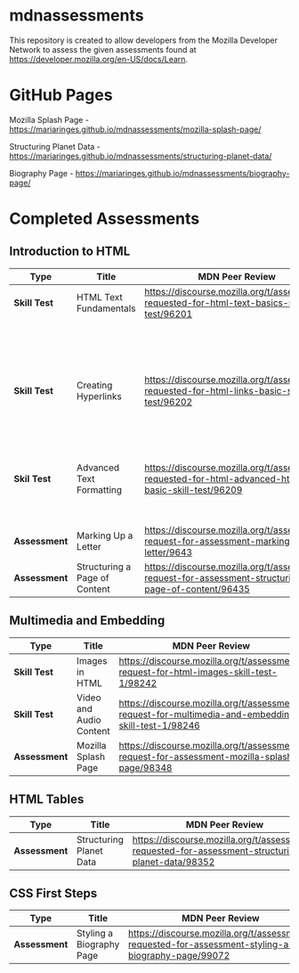 # mdnassessments

This repository is created to allow developers from the Mozilla Developer Network to assess the given assessments found at https://developer.mozilla.org/en-US/docs/Learn.

# GitHub Pages
Mozilla Splash Page - https://mariaringes.github.io/mdnassessments/mozilla-splash-page/

Structuring Planet Data - https://mariaringes.github.io/mdnassessments/structuring-planet-data/

Biography Page - https://mariaringes.github.io/mdnassessments/biography-page/

# Completed Assessments

## Introduction to HTML
| Type       	| Title                         	| MDN Peer Review                                                                                         	| Code                                                                  	|
|------------	|-------------------------------	|---------------------------------------------------------------------------------------------------------	|-----------------------------------------------------------------------	|
| **Skill Test** 	| HTML Text Fundamentals        	| https://discourse.mozilla.org/t/assessment-requested-for-html-text-basics-skill-test/96201              	| [Task 1](https://jsfiddle.net/maria_ringes/r3o7waxu/17/)                         	|
|            	|                               	|                                                                                                         	| [Task 2](https://jsfiddle.net/maria_ringes/8Ltrz9v6/12/)                       	|
|            	|                               	|                                                                                                         	| [Task 3](https://jsfiddle.net/maria_ringes/wksc54fg/8/)                         	|
| **Skill Test** 	| Creating Hyperlinks           	| https://discourse.mozilla.org/t/assessment-requested-for-html-links-basic-skill-test/96202              	| [Task 1](https://jsfiddle.net/maria_ringes/eus5ftaj/7/)                         	|
|            	|                               	|                                                                                                         	| [Task 2](https://jsfiddle.net/maria_ringes/gvm9Lur4/14/)                       	|
|            	|                               	|                                                                                                         	| [Task 3](https://jsfiddle.net/maria_ringes/28dzg7hc/5/)                         	|
| **Skil Test**  	| Advanced Text Formatting      	| https://discourse.mozilla.org/t/assessment-requested-for-html-advanced-html-text-basic-skill-test/96209 	| [Task 1](https://jsfiddle.net/maria_ringes/80ftvh2y/4/)                         	|
|            	|                               	|                                                                                                         	| [Task 2](https://jsfiddle.net/maria_ringes/9xrjg07L/5/)                         	|
| **Assessment** 	| Marking Up a Letter            	| https://discourse.mozilla.org/t/assessment-request-for-assessment-marking-up-a-letter/9643              	| [Task 1](https://jsfiddle.net/maria_ringes/s70uwxyv/90/)     
| **Assessment** 	| Structuring a Page of Content 	| https://discourse.mozilla.org/t/assessment-request-for-assessment-structuring-a-page-of-content/96435   	| [Task 1](https://jsfiddle.net/maria_ringes/zk4v2q5n/13/)                        	|

## Multimedia and Embedding
| Type       	| Title                         	| MDN Peer Review                                                                                         	| Code                                                                  	|
|------------	|-------------------------------	|---------------------------------------------------------------------------------------------------------	|-----------------------------------------------------------------------	|
| **Skill Test** 	| Images in HTML                	| https://discourse.mozilla.org/t/assessment-request-for-html-images-skill-test-1/98242                   	| [Task 1](https://jsfiddle.net/maria_ringes/quamw51v/12/)                        	|
| **Skill Test** 	| Video and Audio Content       	| https://discourse.mozilla.org/t/assessment-request-for-multimedia-and-embedding-skill-test-1/98246      	| [Task 1](https://jsfiddle.net/maria_ringes/5b2u1sjr/41/)                        	|
| **Assessment** 	| Mozilla Splash Page           	| https://discourse.mozilla.org/t/assessment-request-for-assessment-mozilla-splash-page/98348             	| [Task 1](https://mariaringes.github.io/mdnassessments/mozilla-splash-page/)     	|

## HTML Tables

| Type       	| Title                         	| MDN Peer Review                                                                                         	| Code                                                                  	|
|------------	|-------------------------------	|---------------------------------------------------------------------------------------------------------	|-----------------------------------------------------------------------	|
| **Assessment** 	| Structuring Planet Data       	| https://discourse.mozilla.org/t/assessment-requested-for-assessment-structuring-planet-data/98352       	| [Task 1](https://mariaringes.github.io/mdnassessments/structuring-planet-data/) 	|

## CSS First Steps

| Type       	| Title                         	| MDN Peer Review                                                                                         	| Code                                                                  	|
|------------	|-------------------------------	|---------------------------------------------------------------------------------------------------------	|-----------------------------------------------------------------------	|
| **Assessment** 	| Styling a Biography Page       	| https://discourse.mozilla.org/t/assessment-requested-for-assessment-styling-a-biography-page/99072       	| [Task 1](https://mariaringes.github.io/mdnassessments/biography-page/) 	|

